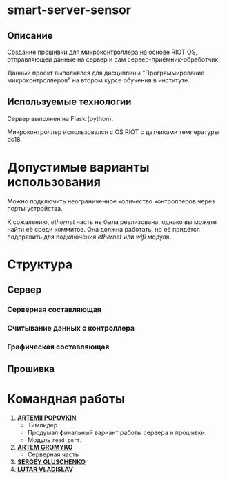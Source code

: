 # smart-server-sensor
## Описание
Создание прошивки для микроконтроллера на основе RIOT OS, отправляющей данные на сервер и сам сервер-приёмник-обработчик.

Данный проект выполнялся для дисциплины "Программирование микроконтроллеров" на втором курсе обучения в институте.

## Используемые технологии
Сервер выполнен на Flask (python).

Микроконтроллер использовался с OS RIOT с датчиками температуры ds18.

# Допустимые варианты использования
Можно подключить неограниченное количество контроллеров через порты устройства.

К сожалению, *ethernet* часть не была реализована, однако вы можете найти её среди коммитов. Она должна работать, но её придётся подправить для подключения *ethernet* или *wifi* модуля.

# Структура
## Сервер
### Серверная составляющая
### Считывание данных с контроллера
### Графическая составляющая


## Прошивка


# Командная работы
1. [**ARTEMII POPOVKIN**](https://github.com/Jrol123)
	- Тимлидер
	- Продумал финальный вариант работы сервера и прошивки. 
	- Модуль `read_port`.
2. [**ARTEM GROMYKO**](https://github.com/IAmSerepok)
	- Серверная часть
3. [**SERGEY GLUSCHENKO**](https://github.com/Tyferse)
4. [**LUTAR VLADISLAV**](https://github.com/RezerdPrime)